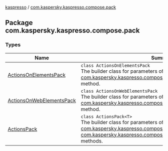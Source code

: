 [kaspresso](../index.md) / [com.kaspersky.kaspresso.compose.pack](./index.md)

## Package com.kaspersky.kaspresso.compose.pack

### Types

| Name | Summary |
|---|---|
| [ActionsOnElementsPack](-actions-on-elements-pack/index.md) | `class ActionsOnElementsPack`<br>The builder class for parameters of [com.kaspersky.kaspresso.compose.ComposeProvider.compose](../com.kaspersky.kaspresso.compose/-compose-provider/compose.md) method. |
| [ActionsOnWebElementsPack](-actions-on-web-elements-pack/index.md) | `class ActionsOnWebElementsPack`<br>The builder class for parameters of [com.kaspersky.kaspresso.compose.WebComposeProvider.compose](../com.kaspersky.kaspresso.compose/-web-compose-provider/compose.md) method. |
| [ActionsPack](-actions-pack/index.md) | `class ActionsPack<T>`<br>The builder class for parameters of [com.kaspersky.kaspresso.compose.ComposeProvider.compose](../com.kaspersky.kaspresso.compose/-compose-provider/compose.md) and [com.kaspersky.kaspresso.compose.WebComposeProvider.compose](../com.kaspersky.kaspresso.compose/-web-compose-provider/compose.md)] methods. |
